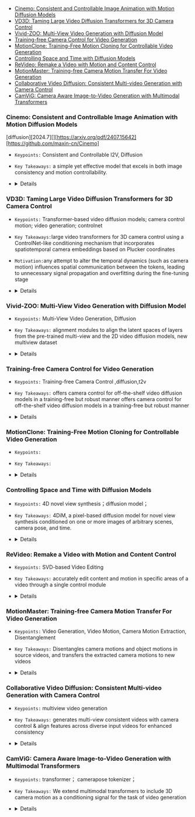 - [Cinemo: Consistent and Controllable Image Animation with Motion Diffusion Models](#cinemo-consistent-and-controllable-image-animation-with-motion-diffusion-models)
- [VD3D: Taming Large Video Diffusion Transformers for 3D Camera Control](#vd3d-taming-large-video-diffusion-transformers-for-3d-camera-control)
- [Vivid-ZOO: Multi-View Video Generation with Diffusion Model](#vivid-zoo-multi-view-video-generation-with-diffusion-model)
- [Training-free Camera Control for Video Generation](#training-free-camera-control-for-video-generation)
- [MotionClone: Training-Free Motion Cloning for Controllable Video Generation](#motionclone-training-free-motion-cloning-for-controllable-video-generation)
- [Controlling Space and Time with Diffusion Models](#controlling-space-and-time-with-diffusion-models)
- [ReVideo: Remake a Video with Motion and Content Control](#revideo-remake-a-video-with-motion-and-content-control)
- [MotionMaster: Training-free Camera Motion Transfer For Video Generation](#motionmaster-training-free-camera-motion-transfer-for-video-generation)
- [Collaborative Video Diffusion: Consistent Multi-video Generation with Camera Control](#collaborative-video-diffusion-consistent-multi-video-generation-with-camera-control)
- [CamViG: Camera Aware Image-to-Video Generation with Multimodal Transformers](#camvig-camera-aware-image-to-video-generation-with-multimodal-transformers)

### Cinemo: Consistent and Controllable Image Animation with Motion Diffusion Models
[diffusion][2024.7][][https://arxiv.org/pdf/2407.15642][https://github.com/maxin-cn/Cinemo]
- `Keypoints:` Consistent and Controllable I2V, Diffusion
- `Key Takeaways:` a simple yet effective model that excels in both image consistency and motion controllability.
-   <details>
    <summary>Details</summary>

    `Method:`
    - a.Motion residuals learning(flexibly respond to textual prompts)
    - Train Input = concat(ImageCond, FrameResidual+Noise+ImageCond)
    - Infer Input = concat(ImageCond, (PredictedFrameResidual)_(t-1)+ImageCond)
    - b.Motion intensity controllability: use S(video)=Average SSIM between frames as a condition
    - c.DCT-based noise refinement: Use Discrete Cosine Transformation (DCT) to combine high freq components of noise and low freq components of image as refined noise for denoising process
</details>


### VD3D: Taming Large Video Diffusion Transformers for 3D Camera Control
- `Keypoints:`  Transformer-based video diffusion models; camera control motion; video generation; controlnet
- `Key Takeaways:`large video transformers for 3D camera control using a ControlNet-like conditioning mechanism that incorporates spatiotemporal camera embeddings based on Plucker coordinates
- `Motivation:`any attempt to alter the temporal dynamics (such as camera motion) influences spatial communication between the tokens, leading to unnecessary signal propagation and overfitting during the fine-tuning stage



-   <details>
    <summary>Details</summary>

    - `Method:`

    based on SnapVideo: 
    video_patch-->conditioned with camera plucker-->CrossAttn with textcond-->FIT Block-->new latent-->denoise-->output:pixel_level_video

    conditioned with camera plucker: similar to controlNet
      <img width="508" alt="qsvX_03PkE78KOQ17PWzh6B-eVY9b4GBR1-wTFtPBE4" src="https://github.com/user-attachments/assets/18806876-2b19-4d3d-9896-26f82426d57d">
</details>

### Vivid-ZOO: Multi-View Video Generation with Diffusion Model
- `Keypoints:` Multi-View Video Generation, Diffusion
- `Key Takeaways:` alignment modules to align the latent spaces of layers from the pre-trained multi-view and the 2D video diffusion models, new multiview dataset
-   <details>
    <summary>Details</summary>

    `Method:`
    - model:noise(bs,view_num,frame,c,h,w)—>pretrained multiview image diffusion layer—>3d-2d MLP(resblock)—>pretrained video diffusion layer—>2d-3d MLP(resblock)—>…
    - <img src="https://github.com/user-attachments/assets/9884b68f-a41b-4fc7-96e1-3ea51a13ab57">
    - <img src="https://github.com/user-attachments/assets/91e5c4f4-f001-469f-aae7-deb3e315b452">


</details>


### Training-free Camera Control for Video Generation
- `Keypoints:` Training-free Camera Control ,diffusion,t2v
- `Key Takeaways:` offers camera control for off-the-shelf video diffusion models in a training-free but robust manner offers camera control for off-the-shelf video diffusion models in a training-free but robust manner
-   <details>
    <summary>Details</summary>

    `Method:`
    - stage1: image -> point cloud -> images of new camera positions (still low quality)
    - stage2: images of new camera positions —diffusion—> noised images —denoise—>  high quality video
    - <img src="https://github.com/user-attachments/assets/e0cc0052-3960-49d3-b9b7-81bbf7ff83c2">

</details>


### MotionClone: Training-Free Motion Cloning for Controllable Video Generation
- `Keypoints:`
- `Key Takeaways:`
-   <details>
    <summary>Details</summary>

    - `Method:`
</details>


### Controlling Space and Time with Diffusion Models
- `Keypoints:` 4D novel view synthesis；diffusion model；
- `Key Takeaways:` 4DiM, a pixel-based diffusion model for novel view synthesis conditioned on one or more images of arbitrary scenes, camera pose, and time.
-   <details>
    <summary>Details</summary>

    `Method:`
    - Architecture: Finding a way to effectively condition on both camera pose and time in a way that allows for incomplete training data is essential; They thus propose to chain “Masked FiLM” layers for (positional encodings of) diffusion noise levels, per-pixel ray origins and directions, and video timestamps. When any of these conditioning signals is missing the FiLM layers are designed to reduce to the identity function;
    - Sampling：They propose multi-guidance to train on multi datasets including: A.a large-scale dataset of 30M videos without pose annotations：ScanNet++  and Matterport3D； B.We also use 1000 scenes from Street View with permission from Google, comprising posed panoramas with timestamps (i.e., it is a “4D” dataset)；
    - <img src="https://github.com/user-attachments/assets/51aec161-bd00-4a21-8ee6-709785c9fc12">

</details>

### ReVideo: Remake a Video with Motion and Content Control 
- `Keypoints:` SVD-based Video Editing
- `Key Takeaways:` accurately edit content and motion in specific areas of a video through a single control module
-   <details>
    <summary>Details</summary>

    `Method:`
     - Training strategy：3-Stage
      1.only train the motion trajectory control
      2.the editing region and the unedited region come from two different videos
      3.fine-tune the key embedding and value embedding in temporal self-attention layers of the control module and SVD model
      <img src='https://github.com/user-attachments/assets/aa683b1b-4b72-4353-9b21-491985080c5d'>
      <img src='https://github.com/user-attachments/assets/13bc20ee-0049-428b-997d-623fcf607442'>

</details>


### MotionMaster: Training-free Camera Motion Transfer For Video Generation
- `Keypoints:` Video Generation, Video Motion, Camera Motion Extraction, Disentanglement
- `Key Takeaways:` Disentangles camera motions and object motions in source videos, and transfers the extracted camera motions to new videos
-   <details>
    <summary>Details</summary>

    - `Method:` extract motion from temperal attention map: 1. one-shot camera motion disentanglement: extract camera motion from single video, use SAM to get moving object mask, apply poisson blending and Successive Over Relaxation algorithm to predict camera motion.  2.few-shot camera motion disentanglement: for difficult case, can extract common camera motion from multiple videos (videos should have similar camera motion), apply DBSCAN to cluster pixel motion, then combine resulting motion.<img src='https://github.com/user-attachments/assets/5f1e5284-b3c3-456f-a2ea-c9a8fe5a0af9'>


</details>

### Collaborative Video Diffusion: Consistent Multi-video Generation with Camera Control 
- `Keypoints:` multiview video generation
- `Key Takeaways:` generates multi-view consistent videos with camera control & align features across diverse input videos for enhanced consistency
-   <details>
    <summary>Details</summary>

    - `Method:`
    The key insight of this module is as the two videos are assumed to be synchronized to each other, the same frame from the two videos is supposed to share the same underlying geometry and hence can be correlated by their epipolar geometry defined by the given camera poses.<img src='https://github.com/user-attachments/assets/7394391a-0a9e-4de3-a8a7-b46d36fba6c0'>
    Cross-View Sync Module:![image](https://github.com/user-attachments/assets/4f0ddda3-8804-4b2d-82de-a2b564668023)


</details>


### CamViG: Camera Aware Image-to-Video Generation with Multimodal Transformers
- `Keypoints:` transformer； camerapose tokenizer；
- `Key Takeaways:` We extend multimodal transformers to include 3D camera motion as a conditioning signal for the task of video generation
-   <details>
    <summary>Details</summary>

    - `Method:` we hypothesized that we could re-use existing neural audio algorithms [17] to convert camera path data, represented as a 1D array of floating point numbers, into a small number of tokens appropriate for use with our transformer architecture.
      ![image](https://github.com/user-attachments/assets/002aa447-ded7-41e2-9cf6-26b85df0b62a)

</details>



